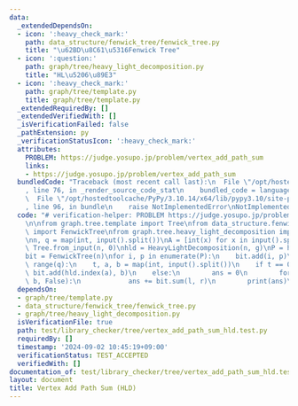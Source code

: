 ```yaml
---
data:
  _extendedDependsOn:
  - icon: ':heavy_check_mark:'
    path: data_structure/fenwick_tree/fenwick_tree.py
    title: "\u62BD\u8C61\u5316Fenwick Tree"
  - icon: ':question:'
    path: graph/tree/heavy_light_decomposition.py
    title: "HL\u5206\u89E3"
  - icon: ':heavy_check_mark:'
    path: graph/tree/template.py
    title: graph/tree/template.py
  _extendedRequiredBy: []
  _extendedVerifiedWith: []
  _isVerificationFailed: false
  _pathExtension: py
  _verificationStatusIcon: ':heavy_check_mark:'
  attributes:
    PROBLEM: https://judge.yosupo.jp/problem/vertex_add_path_sum
    links:
    - https://judge.yosupo.jp/problem/vertex_add_path_sum
  bundledCode: "Traceback (most recent call last):\n  File \"/opt/hostedtoolcache/PyPy/3.10.14/x64/lib/pypy3.10/site-packages/onlinejudge_verify/documentation/build.py\"\
    , line 76, in _render_source_code_stat\n    bundled_code = language.bundle(\n\
    \  File \"/opt/hostedtoolcache/PyPy/3.10.14/x64/lib/pypy3.10/site-packages/onlinejudge_verify/languages/python.py\"\
    , line 96, in bundle\n    raise NotImplementedError\nNotImplementedError\n"
  code: "# verification-helper: PROBLEM https://judge.yosupo.jp/problem/vertex_add_path_sum\n\
    \n\nfrom graph.tree.template import Tree\nfrom data_structure.fenwick_tree.fenwick_tree\
    \ import FenwickTree\nfrom graph.tree.heavy_light_decomposition import HeavyLightDecomposition\n\
    \nn, q = map(int, input().split())\nA = [int(x) for x in input().split()]\ng =\
    \ Tree.from_input(n, 0)\nhld = HeavyLightDecomposition(n, g)\nP = hld.build_list(A)\n\
    bit = FenwickTree(n)\nfor i, p in enumerate(P):\n    bit.add(i, p)\n\nfor _ in\
    \ range(q):\n    t, a, b = map(int, input().split())\n    if t == 0:\n       \
    \ bit.add(hld.index(a), b)\n    else:\n        ans = 0\n        for l, r in hld.path_query(a,\
    \ b, False):\n            ans += bit.sum(l, r)\n        print(ans)\n"
  dependsOn:
  - graph/tree/template.py
  - data_structure/fenwick_tree/fenwick_tree.py
  - graph/tree/heavy_light_decomposition.py
  isVerificationFile: true
  path: test/library_checker/tree/vertex_add_path_sum_hld.test.py
  requiredBy: []
  timestamp: '2024-09-02 10:45:19+09:00'
  verificationStatus: TEST_ACCEPTED
  verifiedWith: []
documentation_of: test/library_checker/tree/vertex_add_path_sum_hld.test.py
layout: document
title: Vertex Add Path Sum (HLD)
---
```

